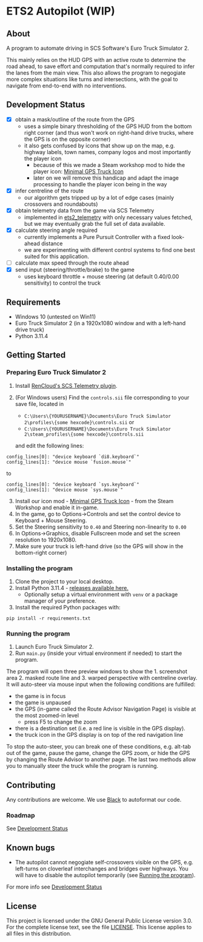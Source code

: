 # ETS2 Autopilot (WIP)

## About

A program to automate driving in SCS Software's Euro Truck Simulator 2.

This mainly relies on the HUD GPS with an active route to determine the road ahead, to save effort and computation that's normally required to infer the lanes from the main view. This also allows the program to negogiate more complex situations like turns and intersections, with the goal to navigate from end-to-end with no interventions.

## Development Status

- [x] obtain a mask/outline of the route from the GPS
  - uses a simple binary thresholding of the GPS HUD from the bottom right corner (and thus won't work on right-hand drive trucks, where the GPS is on the opposite corner)
  - it also gets confused by icons that show up on the map, e.g. highway labels, town names, company logos and most importantly the player icon
    - because of this we made a Steam workshop mod to hide the player icon: [Minimal GPS Truck Icon](https://steamcommunity.com/sharedfiles/filedetails/?id=3023064996)
    - later on we will remove this handicap and adapt the image processing to handle the player icon being in the way
- [x] infer centreline of the route
  - our algorithm gets tripped up by a lot of edge cases (mainly crossovers and roundabouts)
- [x] obtain telemetry data from the game via SCS Telemetry
  - implemented in [ets2_telemetry](ets2_telemetry) with only necessary values fetched, but we may eventually grab the full set of data available.
- [x] calculate steering angle required
  - currently implements a Pure Pursuit Controller with a fixed look-ahead distance
  - we are experimenting with different control systems to find one best suited for this application.
- [ ] calculate max speed through the route ahead
- [x] send input (steering/throttle/brake) to the game
  - uses keyboard throttle + mouse steering (at default 0.40/0.00 sensitivity) to control the truck

## Requirements

- Windows 10 (untested on Win11)
- Euro Truck Simulator 2 (in a 1920x1080 window and with a left-hand drive truck)
- Python 3.11.4

## Getting Started
### Preparing Euro Truck Simulator 2
1. Install [RenCloud's SCS Telemetry plugin](https://github.com/RenCloud/scs-sdk-plugin#installation).
2. (For Windows users) Find the `controls.sii` file corresponding to your save file, located in
   - `C:\Users\{YOURUSERNAME}\Documents\Euro Truck Simulator 2\profiles\{some hexcode}\controls.sii` or
   - `C:\Users\{YOURUSERNAME}\Documents\Euro Truck Simulator 2\steam_profiles\{some hexcode}\controls.sii`

   and edit the following lines:

```
config_lines[0]: "device keyboard `di8.keyboard`"
config_lines[1]: "device mouse `fusion.mouse`"
```

to

```
config_lines[0]: "device keyboard `sys.keyboard`"
config_lines[1]: "device mouse `sys.mouse`"
```
3. Install our icon mod - [Minimal GPS Truck Icon](https://steamcommunity.com/sharedfiles/filedetails/?id=3023064996) - from the Steam Workshop and enable it in-game.
4. In the game, go to Options->Controls and set the control device to Keyboard + Mouse Steering.
5. Set the Steering sensitivity to `0.40` and Steering non-linearity to `0.00`
6. In Options->Graphics, disable Fullscreen mode and set the screen resolution to 1920x1080.
7. Make sure your truck is left-hand drive (so the GPS will show in the bottom-right corner)

### Installing the program
1. Clone the project to your local desktop.
2. Install Python 3.11.4 - [releases available here.](https://www.python.org/downloads/release/python-3114/)
   - Optionally setup a virtual environment with `venv` or a package manager of your preference.
3. Install the required Python packages with:

```
pip install -r requirements.txt
```

### Running the program

1. Launch Euro Truck Simulator 2.
2. Run `main.py` (inside your virtual environment if needed) to start the program.

The program will open three preview windows to show the 1. screenshot area 2. masked route line and 3. warped perspective with centreline overlay. It will auto-steer via mouse input when the following conditions are fulfilled:
- the game is in focus
- the game is unpaused
- the GPS (in-game called the Route Advisor Navigation Page) is visible at the most zoomed-in level
  - press F5 to change the zoom
- there is a destination set (i.e. a red line is visible in the GPS display).
- the truck icon in the GPS display is on top of the red navigation line

To stop the auto-steer, you can break one of these conditions, e.g. alt-tab out of the game, pause the game, change the GPS zoom, or hide the GPS by changing the Route Advisor to another page. The last two methods allow you to manually steer the truck while the program is running.

## Contributing

Any contributions are welcome. We use [Black](https://github.com/psf/black) to autoformat our code.

### Roadmap

See [Development Status](README.md#Development-Status)

## Known bugs

- The autopilot cannot negogiate self-crossovers visible on the GPS, e.g. left-turns on cloverleaf interchanges and bridges over highways. You will have to disable the autopilot temporarily (see [Running the program](README.md#Running-the-program)).

For more info see [Development Status](README.md#Development-Status)

## License

This project is licensed under the GNU General Public License version 3.0. For the complete license text, see the file [LICENSE](LICENSE). This license applies to all files in this distribution.
